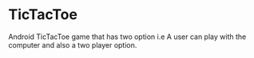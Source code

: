# TicTacToe
Android TicTacToe game that has two option i.e A user can play with the computer and also a two player option.
